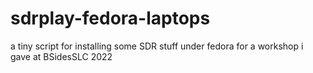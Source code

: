 # sdrplay-fedora-laptops
a tiny script for installing some SDR stuff under fedora for a workshop i gave at BSidesSLC 2022
